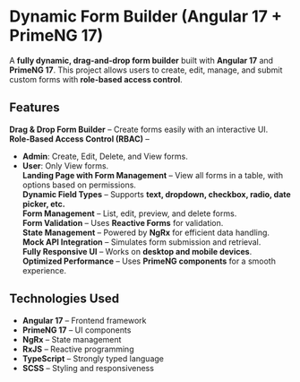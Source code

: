 # Dynamic Form Builder (Angular 17 + PrimeNG 17)

A **fully dynamic, drag-and-drop form builder** built with **Angular 17** and **PrimeNG 17**. This project allows users to create, edit, manage, and submit custom forms with **role-based access control**.

## Features
**Drag & Drop Form Builder** – Create forms easily with an interactive UI.  
**Role-Based Access Control (RBAC)** –  
  - **Admin**: Create, Edit, Delete, and View forms.  
  - **User**: Only View forms.  
**Landing Page with Form Management** – View all forms in a table, with options based on permissions.  
**Dynamic Field Types** – Supports **text, dropdown, checkbox, radio, date picker, etc.**  
**Form Management** – List, edit, preview, and delete forms.  
**Form Validation** – Uses **Reactive Forms** for validation.  
**State Management** – Powered by **NgRx** for efficient data handling.  
**Mock API Integration** – Simulates form submission and retrieval.  
**Fully Responsive UI** – Works on **desktop and mobile devices**.  
**Optimized Performance** – Uses **PrimeNG components** for a smooth experience.  

## Technologies Used

- **Angular 17** – Frontend framework  
- **PrimeNG 17** – UI components  
- **NgRx** – State management  
- **RxJS** – Reactive programming  
- **TypeScript** – Strongly typed language  
- **SCSS** – Styling and responsiveness  
